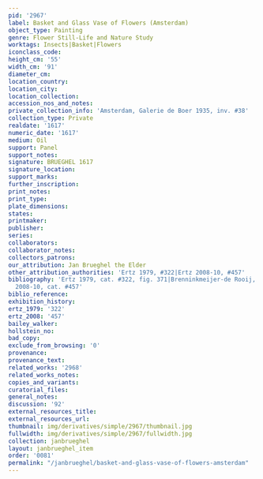 ```yaml
---
pid: '2967'
label: Basket and Glass Vase of Flowers (Amsterdam)
object_type: Painting
genre: Flower Still-Life and Nature Study
worktags: Insects|Basket|Flowers
iconclass_code:
height_cm: '55'
width_cm: '91'
diameter_cm:
location_country:
location_city:
location_collection:
accession_nos_and_notes:
private_collection_info: 'Amsterdam, Galerie de Boer 1935, inv. #38'
collection_type: Private
realdate: '1617'
numeric_date: '1617'
medium: Oil
support: Panel
support_notes:
signature: BRUEGHEL 1617
signature_location:
support_marks:
further_inscription:
print_notes:
print_type:
plate_dimensions:
states:
printmaker:
publisher:
series:
collaborators:
collaborator_notes:
collectors_patrons:
our_attribution: Jan Brueghel the Elder
other_attribution_authorities: 'Ertz 1979, #322|Ertz 2008-10, #457'
bibliography: 'Ertz 1979, cat. #322, fig. 371|Brenninkmeijer-de Rooij, p. 83|Ertz
  2008-10, cat. #457'
biblio_reference:
exhibition_history:
ertz_1979: '322'
ertz_2008: '457'
bailey_walker:
hollstein_no:
bad_copy:
exclude_from_browsing: '0'
provenance:
provenance_text:
related_works: '2968'
related_works_notes:
copies_and_variants:
curatorial_files:
general_notes:
discussion: '92'
external_resources_title:
external_resources_url:
thumbnail: img/derivatives/simple/2967/thumbnail.jpg
fullwidth: img/derivatives/simple/2967/fullwidth.jpg
collection: janbrueghel
layout: janbrueghel_item
order: '0081'
permalink: "/janbrueghel/basket-and-glass-vase-of-flowers-amsterdam"
---
```

